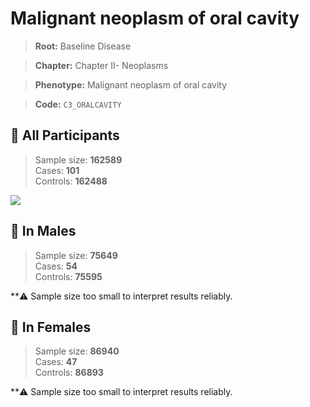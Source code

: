 # Malignant neoplasm of oral cavity

> **Root:** Baseline Disease  

> **Chapter:** Chapter II- Neoplasms  

> **Phenotype:** Malignant neoplasm of oral cavity  

> **Code:** `C3_ORALCAVITY`

## 🧪 All Participants  
> Sample size: **162589**  
> Cases: **101**  
> Controls: **162488**
<img src="/Disease/Figures/ALL/Baseline/C3_ORALCAVITY.png"/>
<CsvTable src="/Disease/Data/ALL/Baseline/LG_C3_ORALCAVITY.csv" label="🔍 View full results" />

## 👨 In Males  
> Sample size: **75649**  
> Cases: **54**  
> Controls: **75595**

**⚠️ Sample size too small to interpret results reliably.

## 👩 In Females  
> Sample size: **86940**  
> Cases: **47**  
> Controls: **86893**

**⚠️ Sample size too small to interpret results reliably.
